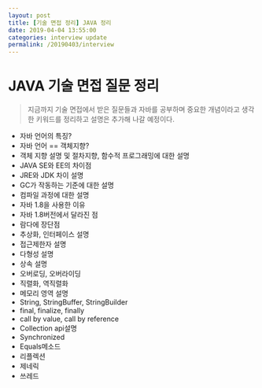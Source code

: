 ```yaml
---
layout: post
title: [기술 면접 정리] JAVA 정리
date: 2019-04-04 13:55:00
categories: interview update
permalink: /20190403/interview
---
```


# JAVA 기술 면접 질문 정리

> 지금까지 기술 면접에서 받은 질문들과 자바를 공부하며 중요한 개념이라고 생각한 키워드를 정리하고 설명은 추가해 나갈 예정이다.

- 자바 언어의 특징?
- 자바 언어 == 객체지향? 
- 객체 지향 설명 및 절차지향, 함수적 프로그래밍에 대한 설명
- JAVA SE와 EE의 차이점 
- JRE와 JDK 차이 설명
- GC가 작동하는 기준에 대한 설명
- 컴파일 과정에 대한 설명
- 자바 1.8을 사용한 이유
- 자바 1.8버전에서 달라진 점
- 람다에 장단점
- 추상화, 인터페이스 설명
- 접근제한자 설명
- 다형성 설명
- 상속 설명
- 오버로딩, 오버라이딩 
- 직렬화, 역직렬화
- 메모리 영역 설명
- String, StringBuffer, StringBuilder
- final, finalize, finally
- call by value, call by reference
- Collection api설명
- Synchronized 
- Equals메소드
- 리플렉션
- 제네릭 
- 쓰레드